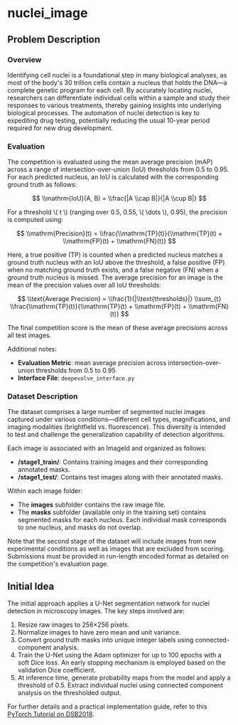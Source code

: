# nuclei_image

## Problem Description

### Overview

Identifying cell nuclei is a foundational step in many biological analyses, as most of the body's 30 trillion cells contain a nucleus that holds the DNA—a complete genetic program for each cell. By accurately locating nuclei, researchers can differentiate individual cells within a sample and study their responses to various treatments, thereby gaining insights into underlying biological processes. The automation of nuclei detection is key to expediting drug testing, potentially reducing the usual 10-year period required for new drug development.

### Evaluation

The competition is evaluated using the mean average precision (mAP) across a range of intersection-over-union (IoU) thresholds from 0.5 to 0.95. For each predicted nucleus, an IoU is calculated with the corresponding ground truth as follows:

$$
\\mathrm{IoU}(A, B) = \\frac{|A \\cap B|}{|A \\cup B|}
$$

For a threshold \\( t \\) (ranging over 0.5, 0.55, \\( \\dots \\), 0.95), the precision is computed using:

$$
\\mathrm{Precision}(t) = \\frac{\\mathrm{TP}(t)}{\\mathrm{TP}(t) + \\mathrm{FP}(t) + \\mathrm{FN}(t)}
$$

Here, a true positive (TP) is counted when a predicted nucleus matches a ground truth nucleus with an IoU above the threshold, a false positive (FP) when no matching ground truth exists, and a false negative (FN) when a ground truth nucleus is missed. The average precision for an image is the mean of the precision values over all IoU thresholds:

$$
\\text{Average Precision} = \\frac{1}{|\\text{thresholds}|} \\sum_{t} \\frac{\\mathrm{TP}(t)}{\\mathrm{TP}(t) + \\mathrm{FP}(t) + \\mathrm{FN}(t)}
$$

The final competition score is the mean of these average precisions across all test images.

Additional notes:

- **Evaluation Metric**: mean average precision across intersection-over-union thresholds from 0.5 to 0.95
- **Interface File**: `deepevolve_interface.py`

### Dataset Description

The dataset comprises a large number of segmented nuclei images captured under various conditions—different cell types, magnifications, and imaging modalities (brightfield vs. fluorescence). This diversity is intended to test and challenge the generalization capability of detection algorithms.

Each image is associated with an ImageId and organized as follows:
- **/stage1_train/**: Contains training images and their corresponding annotated masks.
- **/stage1_test/**: Contains test images along with their annotated masks.

Within each image folder:
- The **images** subfolder contains the raw image file.
- The **masks** subfolder (available only in the training set) contains segmented masks for each nucleus. Each individual mask corresponds to one nucleus, and masks do not overlap.

Note that the second stage of the dataset will include images from new experimental conditions as well as images that are excluded from scoring. Submissions must be provided in run-length encoded format as detailed on the competition's evaluation page.

## Initial Idea

The initial approach applies a U-Net segmentation network for nuclei detection in microscopy images. The key steps involved are:

1. Resize raw images to 256×256 pixels.
2. Normalize images to have zero mean and unit variance.
3. Convert ground truth masks into unique integer labels using connected-component analysis.
4. Train the U-Net using the Adam optimizer for up to 100 epochs with a soft Dice loss. An early stopping mechanism is employed based on the validation Dice coefficient.
5. At inference time, generate probability maps from the model and apply a threshold of 0.5. Extract individual nuclei using connected component analysis on the thresholded output.

For further details and a practical implementation guide, refer to this [PyTorch Tutorial on DSB2018](https://www.kaggle.com/code/cloudfall/pytorch-tutorials-on-dsb2018).